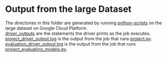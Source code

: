 # Output from the large Dataset
The directories in this folder are generated by running [python-scripts]() on the large dataset on Google Cloud Platform.  
[driver_outputs]() are the statements the driver prints as the job executes.  
[project_driver_output.log](https://github.com/deepali17043/NetworkIntrusionDetection/blob/main/outputs/output_large_dataset/driver_outputs/project_driver_output.log) is the output from the job that runs [project.py](https://github.com/deepali17043/NetworkIntrusionDetection/blob/main/python-scripts/project.py).  
[evaluation_driver_output.log](https://github.com/deepali17043/NetworkIntrusionDetection/blob/main/outputs/output_large_dataset/driver_outputs/evaluation_driver_output.log) is the output from the job that runs [project_evaluating_models.py](https://github.com/deepali17043/NetworkIntrusionDetection/blob/main/python-scripts/project_evaluating_models.py).  
